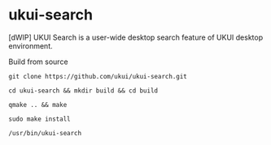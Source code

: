 # ukui-search

[dWIP] UKUI Search is a user-wide desktop search feature of UKUI desktop environment.

Build from source 
 

    git clone https://github.com/ukui/ukui-search.git

    cd ukui-search && mkdir build && cd build

    qmake .. && make

    sudo make install

    /usr/bin/ukui-search

